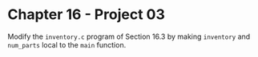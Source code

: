 # Chapter 16 - Project 03

Modify the `inventory.c` program of Section 16.3 by making `inventory` and
`num_parts` local to the `main` function.
